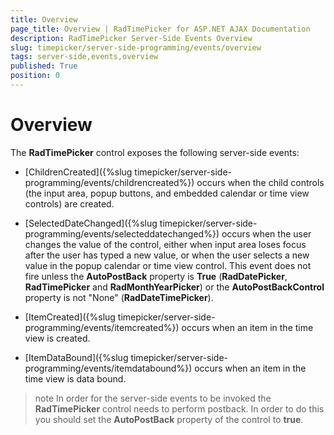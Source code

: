 ```yaml
---
title: Overview
page_title: Overview | RadTimePicker for ASP.NET AJAX Documentation
description: RadTimePicker Server-Side Events Overview
slug: timepicker/server-side-programming/events/overview
tags: server-side,events,overview
published: True
position: 0
---
```


# Overview



The **RadTimePicker** control exposes the following server-side events:

* [ChildrenCreated]({%slug timepicker/server-side-programming/events/childrencreated%}) occurs when the child controls (the input area, popup buttons, and embedded calendar or time view controls) are created.

* [SelectedDateChanged]({%slug timepicker/server-side-programming/events/selecteddatechanged%}) occurs when the user changes the value of the control, either when input area loses focus after the user has typed a new value, or when the user selects a new value in the popup calendar or time view control. This event does not fire unless the **AutoPostBack** property is **True** (**RadDatePicker**, **RadTimePicker** and **RadMonthYearPicker**) or the **AutoPostBackControl** property is not "None" (**RadDateTimePicker**).

* [ItemCreated]({%slug timepicker/server-side-programming/events/itemcreated%}) occurs when an item in the time view is created.

* [ItemDataBound]({%slug timepicker/server-side-programming/events/itemdatabound%}) occurs when an item in the time view is data bound.




>note In order for the server-side events to be invoked the **RadTimePicker** control needs to perform postback. In order to do this you should set the **AutoPostBack** property of the control to **true**.
>


